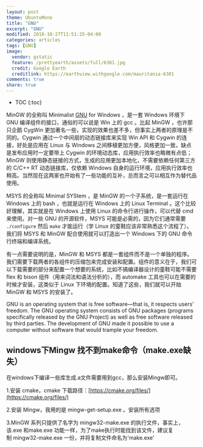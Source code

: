 ```yaml
---
layout: post
theme: UbuntuMono
title: "GNU"
excerpt: "GNU"
modified: 2018-10-27T11:51:25-04:00
categories: articles
tags: [GNU]
image:
  vendor: gstatic
  feature: /prettyearth/assets/full/6301.jpg
  credit: Google Earth
  creditlink: https://earthview.withgoogle.com/mauritania-6301
comments: true
share: true
---
```


* TOC
{:toc}

MinGW 的全称叫 Minimalist [GNU][GNU] for Windows ，是一套 Windows 环境下 GNU 编译组件的接口，通俗的可以说是 Win 上的 gcc 。比起 MinGW ，也许那只企鹅 CygWin 更加著名一些，实现的效果也差不多，但事实上两者的原理是不同的。Cygwin 通过一个中间层的动态链接库来实现 Win API 和 Cygwin 的连接，好处是应用在 Linux 与 Windows 之间移植更加方便，风格更加一致，缺点是发布应用时一定要带上 Cygwin 的环境动态库，应用执行效率也略微有点低；MinGW 则使用静态链接的方式，生成的应用更加本地化，不需要依赖任何第三方的 C/C++ RT 动态链接库，仅依赖 Windows 自身的运行环境，应用执行效率也稍高。当然现在这两家也开始有了一些功能的互补，总而言之可以相互作为替代品使用。

MSYS 的全称叫 Minimal SYStem ，是 MinGW 的一个子系统，是一套运行在 Windows 上的 bash ，也就是运行在 Windows 上的 Linux Terminal 。这个比较好理解，其实就是在 Windows 上使用 Linux 的命令行进行操作，可以代替 cmd 来使用。对一些 GNU 的开源软件，MSYS 可能是必需的，因为它们通常需要 `./configure` 然后 `make` 才能运行（学 Linux 的童鞋应该非常熟悉这个流程了）。我们将 MSYS 和 MinGW 配合使用就可以打造出一个 Windows 下的 GNU 命令行终端和编译系统。

有一点需要说明的是，MinGW 和 MSYS 都是一套组件而不是一个单独的程序。我们需要下载两者的各组件的压缩包来完成安装和配置。组件的意义在于，我们可以下载需要的部分来配置一个想要的系统，比如不搞编译器设计的童鞋可能不需要 flex 和 bison 组件（用来词法和语法分析的），而 automake 工具也可以在需要的时候才安装，这类似于 Linux 下环境的配置。知道了这些，我们就可以开始 MinGW 和 MSYS 的安装了。

GNU is an operating system that is free software—that is, it respects users' freedom. The GNU operating system consists of GNU packages (programs specifically released by the GNU Project) as well as free software released by third parties. The development of GNU made it possible to use a computer without software that would trample your freedom.

## windows下Mingw 找不到make命令（make.exe缺失）

在windows下编译一些库生成.a文件需要用到gcc，那么安装Mingw即可。

1.安装 cmake，cmake 下载路径：[https://cmake.org/files/](https://cmake.org/files/)

2.安装 Mingw，我用的是 mingw-get-setup.exe 。安装所有选项

3.MinGW 系列只提供了名字为 mingw32-make.exe 的执行文件，事实上，该.exe 和make.exe 功能一样，为了make执行时能找到该文件，建议复制 mingw32-make.exe 一份，并将复制文件命名为'make.exe'


[GNU]:http://www.gnu.org/